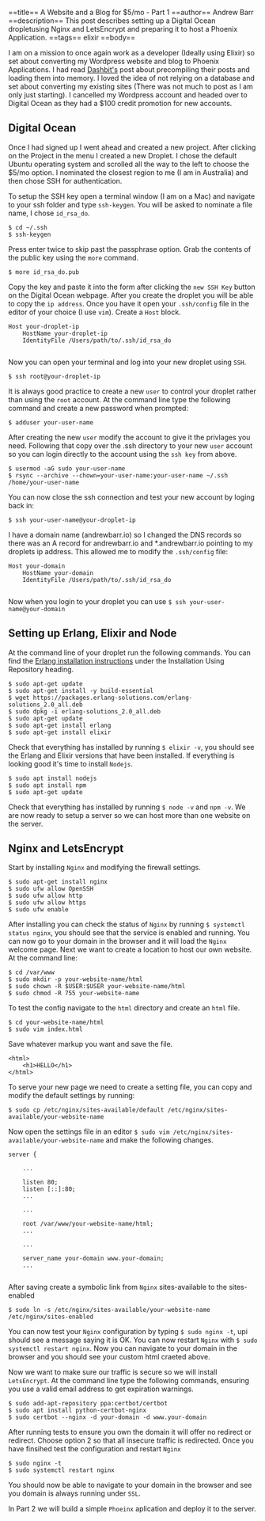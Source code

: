 ==title==
 A Website and a Blog for $5/mo - Part 1
==author==
 Andrew Barr
==description==
 This post describes setting up a Digital Ocean dropletusing Nginx and LetsEncrypt and preparing it to host a Phoenix Application. 
==tags==
 elixir
==body==


I am on a mission to once again work as a developer (Ideally using Elixir) so set about converting my Wordpress website and blog to Phoenix Applications. I had read [Dashbit's](https://dashbit.co/blog/welcome-to-our-blog-how-it-was-made) post about precompiling their posts and loading them into memory. I loved the idea of not relying on a database and set about converting my existing sites (There was not much to post as I am only just starting). I cancelled my Wordpress account and headed over to Digital Ocean as they had a $100 credit promotion for new accounts.

## Digital Ocean

Once I had signed up I went ahead and created a new project. After clicking on the Project in the menu I created a new Droplet. I chose the default Ubuntu operating system and scrolled all the way to the left to choose the $5/mo option. I nominated the closest region to me (I am in Australia) and then chose SSH for authentication.

To setup the SSH key open a terminal window (I am on a Mac) and navigate to your ssh folder and type `ssh-keygen`. You will be asked to nominate a file name, I chose `id_rsa_do`.

```
$ cd ~/.ssh
$ ssh-keygen
```

Press enter twice to skip past the passphrase option. Grab the contents of the public key using the `more` command.

```
$ more id_rsa_do.pub
```

Copy the key and paste it into the form after clicking the `new SSH Key` button on the Digital Ocean webpage. After you create the droplet you will be able to copy the `ip address`. Once you have it open your `.ssh/config` file in the editor of your choice (I use `vim`). Create a `Host` block.

```
Host your-droplet-ip
	HostName your-droplet-ip
	IdentityFile /Users/path/to/.ssh/id_rsa_do
	
```

Now you can open your terminal and log into your new droplet using `SSH`.

```
$ ssh root@your-droplet-ip
```

It is always good practice to create a new `user` to control your droplet rather than using the `root` account. At the command line type the following command and create a new password when prompted:

```
$ adduser your-user-name
```

After creating the new `user` modify the account to give it the privlages you need. Following that copy over the .ssh directory to your new `user` account so you can login directly to the account using the `ssh key` from above.

```
$ usermod -aG sudo your-user-name
$ rsync --archive --chown=your-user-name:your-user-name ~/.ssh /home/your-user-name
```
 You can now close the ssh connection and test your new account by loging back in:

```
$ ssh your-user-name@your-droplet-ip
```

I have a domain name (andrewbarr.io) so I changed the DNS records so there was an A record for andrewbarr.io and *.andrewbarr.io pointing to my droplets ip address. This allowed me to modify the `.ssh/config` file:

```
Host your-domain
	HostName your-domain
	IdentityFile /Users/path/to/.ssh/id_rsa_do
	
```

Now when you login to your droplet you can use `$ ssh your-user-name@your-domain`


## Setting up Erlang, Elixir and Node

At the command line of your droplet run the following commands. You can find the <span class="text-indigo-600">[Erlang installation instructions](https://www.erlang-solutions.com/resources/download.html)</span> under the <span class="font-semibold">Installation Using Repository</span>
 heading.

```
$ sudo apt-get update
$ sudo apt-get install -y build-essential
$ wget https://packages.erlang-solutions.com/erlang-solutions_2.0_all.deb 
$ sudo dpkg -i erlang-solutions_2.0_all.deb
$ sudo apt-get update
$ sudo apt-get install erlang
$ sudo apt-get install elixir
```

Check that everything has installed by running `$ elixir -v`, you should see the Erlang and Elixir versions that have been installed. If everything is looking good it's time to install `Nodejs`.

```
$ sudo apt install nodejs
$ sudo apt install npm
$ sudo apt-get update
```

Check that everything has installed by running `$ node -v` and `npm -v`. We are now ready to setup a server so we can host more than one website on the server.


## Nginx and LetsEncrypt

Start by installing `Nginx` and modifying the firewall settings.

```
$ sudo apt-get install nginx
$ sudo ufw allow OpenSSH
$ sudo ufw allow http
$ sudo ufw allow https
$ sudo ufw enable
```

After installing you can check the status of `Nginx` by running `$ systemctl status nginx`, you should see that the service is enabled and running. You can now go to your domain in the browser and it will load the `Nginx` welcome page. Next we want to create a location to host our own website. At the command line:

```
$ cd /var/www
$ sudo mkdir -p your-website-name/html
$ sudo chown -R $USER:$USER your-website-name/html
$ sudo chmod -R 755 your-website-name
```

To test the config navigate to the `html` directory and create an `html` file.

```
$ cd your-website-name/html
$ sudo vim index.html
```

Save whatever markup you want and save the file.

```
<html>
	<h1>HELLO</h1>
</html>
```

To serve your new page we need to create a setting file, you can copy and modify the default settings by running:

```
$ sudo cp /etc/nginx/sites-available/default /etc/nginx/sites-available/your-website-name
```

Now open the settings file in an editor `$ sudo vim /etc/nginx/sites-available/your-website-name` and make the following changes.

```
server {

	...
        
	listen 80;
	listen [::]:80;
	...

	...
	
	root /var/www/your-website-name/html;
	...

	...
	
	server_name your-domain www.your-domain;
	...


```

After saving create a symbolic link from `Nginx` sites-available to the sites-enabled

```
$ sudo ln -s /etc/nginx/sites-available/your-website-name /etc/nginx/sites-enabled
```

You can now test your `Nginx` configuration by typing `$ sudo nginx -t`, upi should see a message saying it is OK. You can now restart `Nginx` with `$ sudo systemctl restart nginx`. Now you can navigate to your domain in the browser and you should see your custom html craeted above.


Now we want to make sure our traffic is secure so we will install `LetsEncrypt`. At the command line type the following commands, ensuring you use a valid email address to get expiration warnings.

```
$ sudo add-apt-repository ppa:certbot/certbot
$ sudo apt install python-certbot-nginx
$ sudo certbot --nginx -d your-domain -d www.your-domain
```

After running tests to ensure you own the domain it will offer no redirect or redirect. Choose option 2 so that all insecure traffic is redirected. Once you have finsihed test the configuration and restart `Nginx`


```
$ sudo nginx -t
$ sudo systemctl restart nginx
```

You should now be able to navigate to your domain in the browser and see you domain is always running under `SSL`.

In Part 2 we will build a simple `Phoeinx` aplication and deploy it to the server. 

<span class="pt-20"></span>